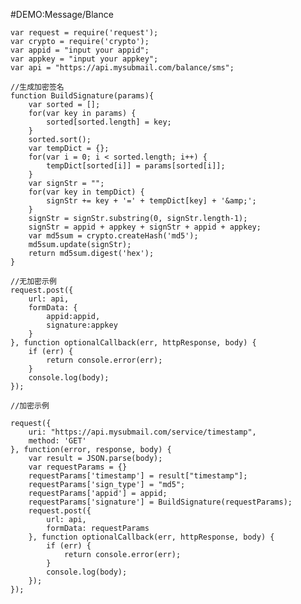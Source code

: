 #DEMO:Message/Blance

    var request = require('request');
    var crypto = require('crypto');
    var appid = "input your appid";
    var appkey = "input your appkey";
    var api = "https://api.mysubmail.com/balance/sms";
    
    //生成加密签名
    function BuildSignature(params){
        var sorted = [];
        for(var key in params) {
            sorted[sorted.length] = key;
        }
        sorted.sort();
        var tempDict = {};
        for(var i = 0; i < sorted.length; i++) {
            tempDict[sorted[i]] = params[sorted[i]];
        }
        var signStr = "";
        for(var key in tempDict) {
            signStr += key + '=' + tempDict[key] + '&amp;'; 
        }
        signStr = signStr.substring(0, signStr.length-1);
        signStr = appid + appkey + signStr + appid + appkey; 
        var md5sum = crypto.createHash('md5');
        md5sum.update(signStr);
        return md5sum.digest('hex');
    }
    
    //无加密示例
    request.post({
        url: api, 
        formData: {
            appid:appid,
            signature:appkey
        }
    }, function optionalCallback(err, httpResponse, body) {
        if (err) {
            return console.error(err);
        }
        console.log(body);
    });
    
    //加密示例
    
    request({
        uri: "https://api.mysubmail.com/service/timestamp",
        method: 'GET'
    }, function(error, response, body) {
        var result = JSON.parse(body);
        var requestParams = {}
        requestParams['timestamp'] = result["timestamp"];
        requestParams['sign_type'] = "md5";
        requestParams['appid'] = appid;
        requestParams['signature'] = BuildSignature(requestParams);
        request.post({
            url: api, 
            formData: requestParams
        }, function optionalCallback(err, httpResponse, body) {
            if (err) {
                return console.error(err);
            }
            console.log(body);
        });
    });